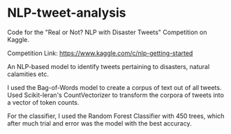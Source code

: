 # NLP-tweet-analysis
Code for the "Real or Not? NLP with Disaster Tweets" Competition on Kaggle.

Competition Link: https://www.kaggle.com/c/nlp-getting-started

An NLP-based model to identify tweets pertaining to disasters, natural calamities etc.

I used the Bag-of-Words model to create a corpus of text out of all tweets.
Used Scikit-leran's CountVectorizer to transform the corpora of tweets into a vector of token counts.

For the classifier, I used the Random Forest Classifier with 450 trees, which after much 
trial and error was the model with the best accuracy.



